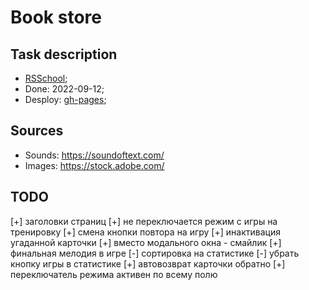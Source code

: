 # Book store

## Task description
- [RSSchool](https://raw.githubusercontent.com/rolling-scopes-school/js-fe-course-en/main/tasks/english-for-kids/english-for-kids.md);
- Done: 2022-09-12;
- Desploy: [gh-pages](https://emp74ark.github.io/english-for-kids/index.html);
## Sources
- Sounds: https://soundoftext.com/
- Images: https://stock.adobe.com/

## TODO
[+] заголовки страниц
[+] не переключается режим с игры на тренировку
[+] смена кнопки повтора на игру
[+] инактивация угаданной карточки
[+] вместо модального окна - смайлик
[+] финальная мелодия в игре
[-] сортировка на статистике
[-] убрать кнопку игры в статистике
[+] автовозврат карточки обратно
[+] переключатель режима активен по всему полю
